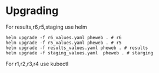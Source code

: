 # Upgrading

  For results,r6,r5,staging use helm
```
helm upgrade -f r6_values.yaml pheweb . # r6
helm upgrade -f r5_values.yaml pheweb . # r5
helm upgrade -f results_values.yaml pheweb . # results
helm upgrade -f staging_values.yaml  pheweb . # starging
```

 For r1,r2,r3,r4 use kubectl
